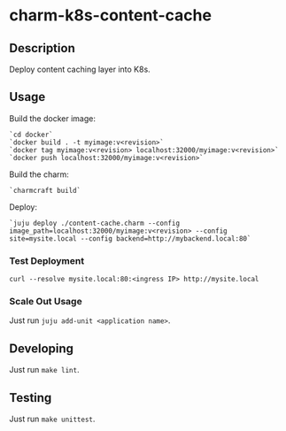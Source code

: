 # charm-k8s-content-cache

## Description

Deploy content caching layer into K8s.

## Usage

Build the docker image:

    `cd docker`
    `docker build . -t myimage:v<revision>`
    `docker tag myimage:v<revision> localhost:32000/myimage:v<revision>`
    `docker push localhost:32000/myimage:v<revision>`

Build the charm:

    `charmcraft build`

Deploy:

    `juju deploy ./content-cache.charm --config image_path=localhost:32000/myimage:v<revision> --config site=mysite.local --config backend=http://mybackend.local:80`

### Test Deployment

`curl --resolve mysite.local:80:<ingress IP> http://mysite.local`

### Scale Out Usage

Just run `juju add-unit <application name>`.

## Developing

Just run `make lint`.

## Testing

Just run `make unittest`.
